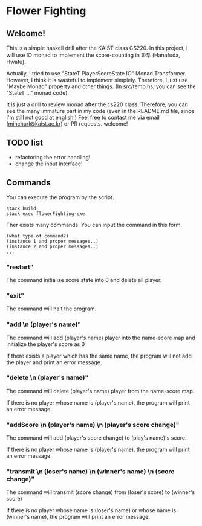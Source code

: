 # Flower Fighting

## Welcome!
This is a simple haskell drill after the KAIST class CS220. In this project, I will use IO monad to implement the score-counting in 화투 (Hanafuda, Hwatu).  

Actually, I tried to use "StateT PlayerScoreState IO" Monad Transformer. However, I think it is wasteful to implement simplely. Therefore, I just use "Maybe Monad" property and other things. (In src/temp.hs, you can see the "StateT ..." monad code).  

It is just a drill to review monad after the cs220 class. Therefore, you can see the many immature part in my code (even in the README.md file, since I'm still not good at english.) Feel free to contact me via email (minchurl@kaist.ac.kr) or PR requests. welcome!

## TODO list
- refactoring the error handling!
- change the input interface!

## Commands

You can execute the program by the script.
```
stack build
stack exec flowerFighting-exe
```

Ther exists many commands.
You can input the command in this form. 

```
(what type of command?)
(instance 1 and proper messages..)
(instance 2 and proper messages..)
...
```


### "restart"
The command initialize score state into 0 and delete all player.


### "exit"
The command will halt the program.

### "add \n (player's name)"
The command will add (player's name) player into the name-score map and initialize the player's score as 0

If there exists a player which has the same name, the program will not add the player and print an error message.

### "delete \n (player's name)"
The command will delete (player's name) player from the name-score map.

If there is no player whose name is (player's name), the program will print an error message.

### "addScore \n (player's name) \n (player's score change)"
The command will add (player's score change) to (play's name)'s score.

If there is no player whose name is (player's name), the program will print an error message.

### "transmit \n (loser's name) \n (winner's name) \n (score change)"

The command will transmit (score change) from (loser's score) to (winner's score)

If there is no player whose name is (loser's name) or whose name is (winner's name), the program will print an error message.




